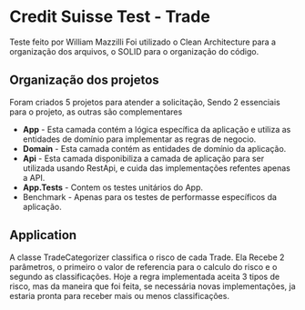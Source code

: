 # Credit Suisse Test - Trade

Teste feito por William Mazzilli
Foi utilizado o Clean Architecture para a organização dos arquivos, o SOLID para o organização do código.

## Organização dos projetos
Foram criados 5 projetos para atender a solicitação, Sendo 2 essenciais para o projeto, as outras são complementares

 - **App** - Esta camada contém a lógica específica da aplicação e utiliza as entidades de domínio para implementar as regras de negocio.
 - **Domain** - Esta camada contém as entidades de domínio da aplicação.
 - **Api** - Esta camada disponibiliza a camada de aplicação para ser utilizada usando RestApi, e cuida das implementações refentes apenas a API.
 - **App.Tests** - Contem os testes unitários do App.
 - Benchmark - Apenas para os testes de performasse específicos da aplicação.

## Application
A classe TradeCategorizer classifica o risco de cada Trade.
Ela Recebe 2 parâmetros, o primeiro o valor de referencia para o calculo do risco e o segundo as classificações. Hoje a regra implementada aceita 3 tipos de risco, mas da maneira que foi feita, se necessária novas implementações, ja estaria pronta para receber mais ou menos classificações.


